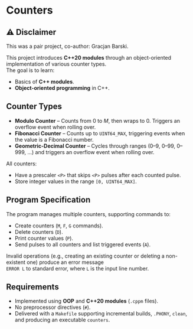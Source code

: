 # Counters

## ⚠️ Disclaimer
This was a pair project, co-author: Gracjan Barski.

This project introduces **C++20 modules** through an object-oriented implementation of various counter types.  
The goal is to learn:
- Basics of **C++ modules**.
- **Object-oriented programming** in C++.

## Counter Types

- **Modulo Counter** – Counts from 0 to *M*, then wraps to 0. Triggers an overflow event when rolling over.
- **Fibonacci Counter** – Counts up to `UINT64_MAX`, triggering events when the value is a Fibonacci number.
- **Geometric-Decimal Counter** – Cycles through ranges (0–9, 0–99, 0–999, …) and triggers an overflow event when rolling over.

All counters:
- Have a prescaler `<P>` that skips `<P>` pulses after each counted pulse.
- Store integer values in the range `[0, UINT64_MAX]`.

## Program Specification

The program manages multiple counters, supporting commands to:
- Create counters (`M`, `F`, `G` commands).
- Delete counters (`D`).
- Print counter values (`P`).
- Send pulses to all counters and list triggered events (`A`).

Invalid operations (e.g., creating an existing counter or deleting a non-existent one) produce an error message  
`ERROR L` to standard error, where `L` is the input line number.

## Requirements

- Implemented using **OOP** and **C++20 modules** (`.cppm` files).
- No preprocessor directives (`#`).
- Delivered with a `Makefile` supporting incremental builds, `.PHONY`, `clean`, and producing an executable `counters`.

